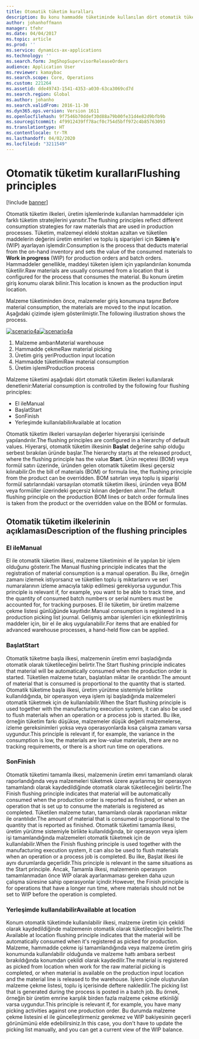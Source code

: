```yaml
---
title: Otomatik tüketim kuralları
description: Bu konu hammadde tüketiminde kullanılan dört otomatik tüketim prensibini açıklar.
author: johanhoffmann
manager: tfehr
ms.date: 04/04/2017
ms.topic: article
ms.prod: ''
ms.service: dynamics-ax-applications
ms.technology: ''
ms.search.form: JmgShopSupervisorReleaseOrders
audience: Application User
ms.reviewer: kamaybac
ms.search.scope: Core, Operations
ms.custom: 221264
ms.assetid: dde49743-1541-4353-a030-63ca3069cd7d
ms.search.region: Global
ms.author: johanho
ms.search.validFrom: 2016-11-30
ms.dyn365.ops.version: Version 1611
ms.openlocfilehash: 9f7546b70ddef30d88a79b00fe31d4e82d9bfb9b
ms.sourcegitcommit: 4f9912439ff78acf0c754d5bff972c4b85763093
ms.translationtype: HT
ms.contentlocale: tr-TR
ms.lasthandoff: 04/02/2020
ms.locfileid: "3211549"
---
```

# <a name="flushing-principles"></a><span data-ttu-id="7601f-103">Otomatik tüketim kuralları</span><span class="sxs-lookup"><span data-stu-id="7601f-103">Flushing principles</span></span>

[!include [banner](../includes/banner.md)]

<span data-ttu-id="7601f-104">Otomatik tüketim ilkeleri, üretim işlemlerinde kullanılan hammaddeler için farklı tüketim stratejilerini yansıtır.</span><span class="sxs-lookup"><span data-stu-id="7601f-104">The flushing principles reflect different consumption strategies for raw materials that are used in production processes.</span></span> <span data-ttu-id="7601f-105">Tüketim, malzemeyi eldeki stoktan azaltan ve tüketilen maddelerin değerini üretim emirleri ve toplu iş siparişleri için **Süren iş**'e (WIP) ayarlayan işlemdir.</span><span class="sxs-lookup"><span data-stu-id="7601f-105">Consumption is the process that deducts material from the on-hand inventory and sets the value of the consumed materials to **Work in progress** (WIP) for production orders and batch orders.</span></span> <span data-ttu-id="7601f-106">Hammaddeler genellikle, maddeyi tüketen işlem için yapılandırılan konumda tüketilir.</span><span class="sxs-lookup"><span data-stu-id="7601f-106">Raw materials are usually consumed from a location that is configured for the process that consumes the material.</span></span> <span data-ttu-id="7601f-107">Bu konum üretim giriş konumu olarak bilinir.</span><span class="sxs-lookup"><span data-stu-id="7601f-107">This location is known as the production input location.</span></span>

<span data-ttu-id="7601f-108">Malzeme tüketiminden önce, malzemeler giriş konumuna taşınır.</span><span class="sxs-lookup"><span data-stu-id="7601f-108">Before material consumption, the materials are moved to the input location.</span></span> <span data-ttu-id="7601f-109">Aşağıdaki çizimde işlem gösterilmiştir.</span><span class="sxs-lookup"><span data-stu-id="7601f-109">The following illustration shows the process.</span></span>

<span data-ttu-id="7601f-110">[![scenario4a](./media/scenario4a.png)](./media/scenario4a.png)</span><span class="sxs-lookup"><span data-stu-id="7601f-110">[![scenario4a](./media/scenario4a.png)](./media/scenario4a.png)</span></span>

1. <span data-ttu-id="7601f-111">Malzeme ambarı</span><span class="sxs-lookup"><span data-stu-id="7601f-111">Material warehouse</span></span>
2. <span data-ttu-id="7601f-112">Hammadde çekme</span><span class="sxs-lookup"><span data-stu-id="7601f-112">Raw material picking</span></span>
3. <span data-ttu-id="7601f-113">Üretim giriş yeri</span><span class="sxs-lookup"><span data-stu-id="7601f-113">Production input location</span></span>
4. <span data-ttu-id="7601f-114">Hammadde tüketimi</span><span class="sxs-lookup"><span data-stu-id="7601f-114">Raw material consumption</span></span>
5. <span data-ttu-id="7601f-115">Üretim işlemi</span><span class="sxs-lookup"><span data-stu-id="7601f-115">Production process</span></span>

<span data-ttu-id="7601f-116">Malzeme tüketimi aşağıdaki dört otomatik tüketim ilkeleri kullanılarak denetlenir:</span><span class="sxs-lookup"><span data-stu-id="7601f-116">Material consumption is controlled by the following four flushing principles:</span></span>

- <span data-ttu-id="7601f-117">El ile</span><span class="sxs-lookup"><span data-stu-id="7601f-117">Manual</span></span>
- <span data-ttu-id="7601f-118">Başlat</span><span class="sxs-lookup"><span data-stu-id="7601f-118">Start</span></span>
- <span data-ttu-id="7601f-119">Son</span><span class="sxs-lookup"><span data-stu-id="7601f-119">Finish</span></span>
- <span data-ttu-id="7601f-120">Yerleşimde kullanılabilir</span><span class="sxs-lookup"><span data-stu-id="7601f-120">Available at location</span></span>

<span data-ttu-id="7601f-121">Otomatik tüketim ilkeleri varsayılan değerler hiyerarşisi içerisinde yapılandırılır.</span><span class="sxs-lookup"><span data-stu-id="7601f-121">The flushing principles are configured in a hierarchy of default values.</span></span> <span data-ttu-id="7601f-122">Hiyerarşi, otomatik tüketim ilkesinin **Başlat** değerine sahip olduğu serbest bırakılan üründe başlar.</span><span class="sxs-lookup"><span data-stu-id="7601f-122">The hierarchy starts at the released product, where the flushing principle has the value **Start**.</span></span> <span data-ttu-id="7601f-123">Ürün reçetesi (BOM) veya formül satırı üzerinde, üründen gelen otomatik tüketim ilkesi geçersiz kılınabilir.</span><span class="sxs-lookup"><span data-stu-id="7601f-123">On the bill of materials (BOM) or formula line, the flushing principle from the product can be overridden.</span></span> <span data-ttu-id="7601f-124">BOM satırları veya toplu iş siparişi formül satırlarındaki varsayılan otomatik tüketim ilkesi, üründen veya BOM veya formüller üzerindeki geçersiz kılınan değerden alınır.</span><span class="sxs-lookup"><span data-stu-id="7601f-124">The default flushing principle on the production BOM lines or batch order formula lines is taken from the product or the overridden value on the BOM or formulas.</span></span>

## <a name="description-of-the-flushing-principles"></a><span data-ttu-id="7601f-125">Otomatik tüketim ilkelerinin açıklaması</span><span class="sxs-lookup"><span data-stu-id="7601f-125">Description of the flushing principles</span></span>

### <a name="manual"></a><span data-ttu-id="7601f-126">El ile</span><span class="sxs-lookup"><span data-stu-id="7601f-126">Manual</span></span>
<span data-ttu-id="7601f-127">El ile otomatik tüketim ilkesi, malzeme tüketiminin el ile yapılan bir işlem olduğunu gösterir.</span><span class="sxs-lookup"><span data-stu-id="7601f-127">The Manual flushing principle indicates that the registration of material consumption is a manual operation.</span></span> <span data-ttu-id="7601f-128">Bu ilke, örneğin zamanı izlemek istiyorsanız ve tüketilen toplu iş miktarlarını ve seri numaralarının izleme amacıyla takip edilmesi gerekiyorsa uygundur.</span><span class="sxs-lookup"><span data-stu-id="7601f-128">This principle is relevant if, for example, you want to be able to track time, and the quantity of consumed batch numbers or serial numbers must be accounted for, for tracking purposes.</span></span> <span data-ttu-id="7601f-129">El ile tüketim, bir üretim malzeme çekme listesi günlüğünde kayıtlıdır.</span><span class="sxs-lookup"><span data-stu-id="7601f-129">Manual consumption is registered in a production picking list journal.</span></span> <span data-ttu-id="7601f-130">Gelişmiş ambar işlemleri için etkinleştirilmiş maddeler için, bir el ile akış uygulanabilir.</span><span class="sxs-lookup"><span data-stu-id="7601f-130">For items that are enabled for advanced warehouse processes, a hand-held flow can be applied.</span></span>

### <a name="start"></a><span data-ttu-id="7601f-131">Başlat</span><span class="sxs-lookup"><span data-stu-id="7601f-131">Start</span></span>
<span data-ttu-id="7601f-132">Otomatik tüketme başla ilkesi, malzemenin üretim emri başladığında otomatik olarak tüketileceğini belirtir.</span><span class="sxs-lookup"><span data-stu-id="7601f-132">The Start flushing principle indicates that material will be automatically consumed when the production order is started.</span></span> <span data-ttu-id="7601f-133">Tüketilen malzeme tutarı, başlatılan miktar ile orantılıdır.</span><span class="sxs-lookup"><span data-stu-id="7601f-133">The amount of material that is consumed is proportional to the quantity that is started.</span></span> <span data-ttu-id="7601f-134">Otomatik tüketime başla ilkesi, üretim yürütme sistemiyle birlikte kullanıldığında, bir operasyon veya işlem işi başladığında malzemeleri otomatik tüketmek için de kullanılabilir.</span><span class="sxs-lookup"><span data-stu-id="7601f-134">When the Start flushing principle is used together with the manufacturing execution system, it can also be used to flush materials when an operation or a process job is started.</span></span> <span data-ttu-id="7601f-135">Bu ilke, örneğin tüketim farkı düşükse, malzemeler düşük değerli malzemelerse, izleme gereksinimleri yoksa veya operasyonlarda kısa çalışma zamanı varsa uygundur.</span><span class="sxs-lookup"><span data-stu-id="7601f-135">This principle is relevant if, for example, the variance in the consumption is low, the materials are low-value materials, there are no tracking requirements, or there is a short run time on operations.</span></span> 

### <a name="finish"></a><span data-ttu-id="7601f-136">Son</span><span class="sxs-lookup"><span data-stu-id="7601f-136">Finish</span></span>
<span data-ttu-id="7601f-137">Otomatik tüketimi tamamla ilkesi, malzemenin üretim emri tamamlandı olarak raporlandığında veya malzemeleri tüketmek üzere ayarlanmış bir operasyon tamamlandı olarak kaydedildiğinde otomatik olarak tüketileceğini belirtir.</span><span class="sxs-lookup"><span data-stu-id="7601f-137">The Finish flushing principle indicates that material will be automatically consumed when the production order is reported as finished, or when an operation that is set up to consume the materials is registered as completed.</span></span> <span data-ttu-id="7601f-138">Tüketilen malzeme tutarı, tamamlandı olarak raporlanan miktar ile orantılıdır.</span><span class="sxs-lookup"><span data-stu-id="7601f-138">The amount of material that is consumed is proportional to the quantity that is reported as finished.</span></span> <span data-ttu-id="7601f-139">Otomatik tüketimi tamamla ilkesi, üretim yürütme sistemiyle birlikte kullanıldığında, bir operasyon veya işlem işi tamamlandığında malzemeleri otomatik tüketmek için de kullanılabilir.</span><span class="sxs-lookup"><span data-stu-id="7601f-139">When the Finish flushing principle is used together with the manufacturing execution system, it can also be used to flush materials when an operation or a process job is completed.</span></span> <span data-ttu-id="7601f-140">Bu ilke, Başlat ilkesi ile aynı durumlarda geçerlidir.</span><span class="sxs-lookup"><span data-stu-id="7601f-140">This principle is relevant in the same situations as the Start principle.</span></span> <span data-ttu-id="7601f-141">Ancak, Tamamla ilkesi, malzemenin operasyon tamamlanmadan önce WIP olarak ayarlanmaması gereken daha uzun çalışma süresine sahip operasyonlar içindir.</span><span class="sxs-lookup"><span data-stu-id="7601f-141">However, the Finish principle is for operations that have a longer run time, where materials should not be set to WIP before the operation is completed.</span></span> 

### <a name="available-at-location"></a><span data-ttu-id="7601f-142">Yerleşimde kullanılabilir</span><span class="sxs-lookup"><span data-stu-id="7601f-142">Available at location</span></span>
<span data-ttu-id="7601f-143">Konum otomatik tüketimde kullanılabilir ilkesi, malzeme üretim için çekildi olarak kaydedildiğinde malzemenin otomatik olarak tüketileceğini belirtir.</span><span class="sxs-lookup"><span data-stu-id="7601f-143">The Available at location flushing principle indicates that the material will be automatically consumed when it's registered as picked for production.</span></span> <span data-ttu-id="7601f-144">Malzeme, hammadde çekme işi tamamlandığında veya malzeme üretim giriş konumunda kullanılabilir olduğunda ve malzeme hattı ambara serbest bırakıldığında konumdan çekildi olarak kaydedilir.</span><span class="sxs-lookup"><span data-stu-id="7601f-144">The material is registered as picked from location when work for the raw material picking is completed, or when material is available on the production input location and the material line is released to the warehouse.</span></span> <span data-ttu-id="7601f-145">İşlem içinde oluşturulan malzeme çekme listesi, toplu iş içerisinde deftere nakledilir.</span><span class="sxs-lookup"><span data-stu-id="7601f-145">The picking list that is generated during the process is posted in a batch job.</span></span> <span data-ttu-id="7601f-146">Bu örnek, örneğin bir üretim emrine karşılık birden fazla malzeme çekme etkinliği varsa uygundur.</span><span class="sxs-lookup"><span data-stu-id="7601f-146">This principle is relevant if, for example, you have many picking activities against one production order.</span></span> <span data-ttu-id="7601f-147">Bu durumda malzeme çekme listesini el ile güncelleştirmeniz gerekmez ve WIP bakiyesinin geçerli görünümünü elde edebilirsiniz.</span><span class="sxs-lookup"><span data-stu-id="7601f-147">In this case, you don't have to update the picking list manually, and you can get a current view of the WIP balance.</span></span>
